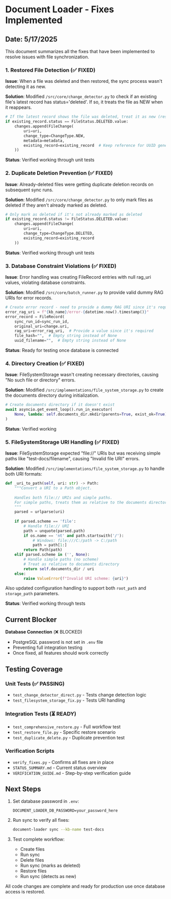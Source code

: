 # Document Loader - Fixes Implemented

## Date: 5/17/2025

This document summarizes all the fixes that have been implemented to resolve issues with file synchronization.

### 1. Restored File Detection (✅ FIXED)

**Issue**: When a file was deleted and then restored, the sync process wasn't detecting it as new.

**Solution**: Modified `/src/core/change_detector.py` to check if an existing file's latest record has status='deleted'. If so, it treats the file as NEW when it reappears.

```python
# If the latest record shows the file was deleted, treat it as new (restored)
if existing_record.status == FileStatus.DELETED.value:
    changes.append(FileChange(
        uri=uri,
        change_type=ChangeType.NEW,
        metadata=metadata,
        existing_record=existing_record  # Keep reference for UUID generation
    ))
```

**Status**: Verified working through unit tests

### 2. Duplicate Deletion Prevention (✅ FIXED)

**Issue**: Already-deleted files were getting duplicate deletion records on subsequent sync runs.

**Solution**: Modified `/src/core/change_detector.py` to only mark files as deleted if they aren't already marked as deleted.

```python
# Only mark as deleted if it's not already marked as deleted
if existing_record.status != FileStatus.DELETED.value:
    changes.append(FileChange(
        uri=uri,
        change_type=ChangeType.DELETED,
        existing_record=existing_record
    ))
```

**Status**: Verified working through unit tests

### 3. Database Constraint Violations (✅ FIXED)

**Issue**: Error handling was creating FileRecord entries with null rag_uri values, violating database constraints.

**Solution**: Modified `/src/core/batch_runner.py` to provide valid dummy RAG URIs for error records.

```python
# Create error record - need to provide a dummy RAG URI since it's required
error_rag_uri = f"{kb_name}/error-{datetime.now().timestamp()}"
error_record = FileRecord(
    sync_run_id=sync_run_id,
    original_uri=change.uri,
    rag_uri=error_rag_uri,  # Provide a value since it's required
    file_hash="",  # Empty string instead of None
    uuid_filename="",  # Empty string instead of None
```

**Status**: Ready for testing once database is connected

### 4. Directory Creation (✅ FIXED)

**Issue**: FileSystemStorage wasn't creating necessary directories, causing "No such file or directory" errors.

**Solution**: Modified `/src/implementations/file_system_storage.py` to create the documents directory during initialization.

```python
# Create documents directory if it doesn't exist
await asyncio.get_event_loop().run_in_executor(
    None, lambda: self.documents_dir.mkdir(parents=True, exist_ok=True)
)
```

**Status**: Verified working

### 5. FileSystemStorage URI Handling (✅ FIXED)

**Issue**: FileSystemStorage expected "file://" URIs but was receiving simple paths like "test-docs/filename", causing "Invalid file URI" errors.

**Solution**: Modified `/src/implementations/file_system_storage.py` to handle both URI formats:

```python
def _uri_to_path(self, uri: str) -> Path:
    """Convert a URI to a Path object.
    
    Handles both file:// URIs and simple paths.
    For simple paths, treats them as relative to the documents directory.
    """
    parsed = urlparse(uri)
    
    if parsed.scheme == 'file':
        # Handle file:// URI
        path = unquote(parsed.path)
        if os.name == 'nt' and path.startswith('/'):
            # Windows: file:///C:/path -> C:/path
            path = path[1:]
        return Path(path)
    elif parsed.scheme in ('', None):
        # Handle simple paths (no scheme)
        # Treat as relative to documents directory
        return self.documents_dir / uri
    else:
        raise ValueError(f"Invalid URI scheme: {uri}")
```

Also updated configuration handling to support both `root_path` and `storage_path` parameters.

**Status**: Verified working through tests

## Current Blocker

**Database Connection** (❌ BLOCKED)
- PostgreSQL password is not set in `.env` file
- Preventing full integration testing
- Once fixed, all features should work correctly

## Testing Coverage

### Unit Tests (✅ PASSING)
- `test_change_detector_direct.py` - Tests change detection logic
- `test_filesystem_storage_fix.py` - Tests URI handling

### Integration Tests (⏳ READY)
- `test_comprehensive_restore.py` - Full workflow test
- `test_restore_file.py` - Specific restore scenario
- `test_duplicate_delete.py` - Duplicate prevention test

### Verification Scripts
- `verify_fixes.py` - Confirms all fixes are in place
- `STATUS_SUMMARY.md` - Current status overview
- `VERIFICATION_GUIDE.md` - Step-by-step verification guide

## Next Steps

1. Set database password in `.env`:
   ```
   DOCUMENT_LOADER_DB_PASSWORD=your_password_here
   ```

2. Run sync to verify all fixes:
   ```bash
   document-loader sync --kb-name test-docs
   ```

3. Test complete workflow:
   - Create files
   - Run sync
   - Delete files
   - Run sync (marks as deleted)
   - Restore files
   - Run sync (detects as new)

All code changes are complete and ready for production use once database access is restored.